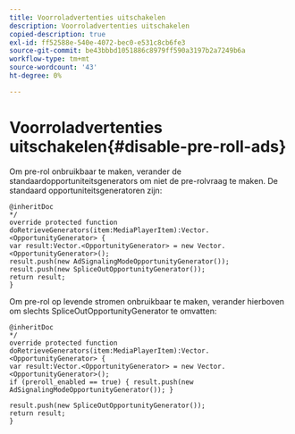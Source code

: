 ```yaml
---
title: Voorroladvertenties uitschakelen
description: Voorroladvertenties uitschakelen
copied-description: true
exl-id: ff52588e-540e-4072-bec0-e531c8cb6fe3
source-git-commit: be43bbbd1051886c8979ff590a3197b2a7249b6a
workflow-type: tm+mt
source-wordcount: '43'
ht-degree: 0%

---
```


# Voorroladvertenties uitschakelen{#disable-pre-roll-ads}

Om pre-rol onbruikbaar te maken, verander de standaardopportuniteitsgenerators om niet de pre-rolvraag te maken. De standaard opportuniteitsgeneratoren zijn:

```
@inheritDoc 
*/ 
override protected function doRetrieveGenerators(item:MediaPlayerItem):Vector.<OpportunityGenerator> { 
var result:Vector.<OpportunityGenerator> = new Vector.<OpportunityGenerator>(); 
result.push(new AdSignalingModeOpportunityGenerator()); 
result.push(new SpliceOutOpportunityGenerator()); 
return result; 
}
```

Om pre-rol op levende stromen onbruikbaar te maken, verander hierboven om slechts SpliceOutOpportunityGenerator te omvatten:

```
@inheritDoc 
*/ 
override protected function doRetrieveGenerators(item:MediaPlayerItem):Vector.<OpportunityGenerator> { 
var result:Vector.<OpportunityGenerator> = new Vector.<OpportunityGenerator>(); 
if (preroll_enabled == true) { result.push(new AdSignalingModeOpportunityGenerator()); } 
 
result.push(new SpliceOutOpportunityGenerator()); 
return result; 
}
```
